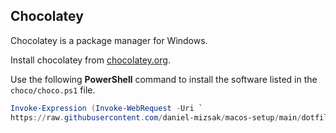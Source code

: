 ## Chocolatey

Chocolatey is a package manager for Windows.


Install chocolatey from [chocolatey.org](https://chocolatey.org/install).


Use the following **PowerShell** command to install the software listed in the `choco/choco.ps1` file.
```powershell
Invoke-Expression (Invoke-WebRequest -Uri `
https://raw.githubusercontent.com/daniel-mizsak/macos-setup/main/dotfiles/choco/choco.ps1 -UseBasicParsing).Content
```

<!--
# TODO: Also try copying some of the dotfiles intro their places in case of Windows:
https://docs.ansible.com/ansible/latest/collections/ansible/windows/win_copy_module.html#ansible-collections-ansible-windows-win-copy-module
-->
